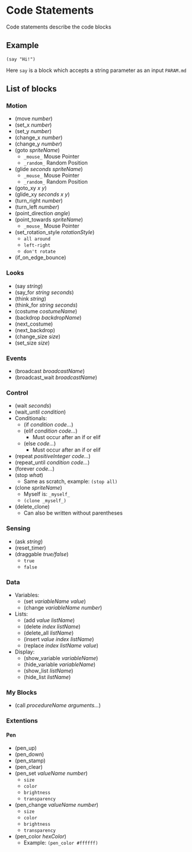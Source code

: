 # Code Statements
Code statements describe the code blocks
## Example
```
(say "Hi!")
```
Here `say` is a block which accepts a string parameter as an input `PARAM.md`
## List of blocks
### Motion
* (move *number*)
* (set_x *number*)
* (set_y *number*)
* (change_x *number*)
* (change_y *number*)
* (goto *spriteName*)
  - `_mouse_` Mouse Pointer
  - `_random_` Random Position
* (glide *seconds* *spriteName*)
  - `_mouse_` Mouse Pointer
  - `_random_` Random Position
* (goto_xy *x* *y*)
* (glide_xy *seconds* *x* *y*)
* (turn_right *number*)
* (turn_left *number*)
* (point_direction *angle*)
* (point_towards *spriteName*)
  - `_mouse_` Mouse Pointer
* (set_rotation_style *rotationStyle*)
  - `all around`
  - `left-right`
  - `don't rotate`
* (if_on_edge_bounce)
### Looks
* (say *string*)
* (say_for *string* *seconds*)
* (think *string*)
* (think_for *string* *seconds*)
* (costume *costumeName*)
* (backdrop *backdropName*)
* (next_costume)
* (next_backdrop)
* (change_size *size*)
* (set_size *size*)
### Events
* (broadcast *broadcastName*)
* (broadcast_wait *broadcastName*)
### Control
* (wait *seconds*)
* (wait_until *condition*)
* Conditionals:
  - (if *condition* *code...*)
  - (elif *condition* *code...*)
    - Must occur after an if or elif
  - (else *code...*)
    - Must occur after an if or elif
* (repeat *positiveInteger* *code...*)
* (repeat_until *condition* *code...*)
* (forever *code...*)
* (stop *what*)
  - Same as scratch, example: `(stop all)`
* (clone *spriteName*)
  - Myself is: `_myself_`
  - `(clone _myself_)`
* (delete_clone)
  - Can also be written without parentheses
### Sensing
* (ask *string*)
* (reset_timer)
* (draggable *true/false*)
  - `true`
  - `false`
### Data
* Variables:
  - (set *variableName* *value*)
  - (change *variableName* *number*)
* Lists:
  - (add *value* *listName*)
  - (delete *index* *listName*)
  - (delete_all *listName*)
  - (insert *value* *index* *listName*)
  - (replace *index* *listName* *value*)
* Display:
  - (show_variable *variableName*)
  - (hide_variable *variableName*)
  - (show_list *listName*)
  - (hide_list *listName*)
### My Blocks
* (call *procedureName* *arguments...*)
### Extentions
#### Pen
* (pen_up)
* (pen_down)
* (pen_stamp)
* (pen_clear)
* (pen_set *valueName* *number*)
  - `size`
  - `color`
  - `brightness`
  - `transparency`
* (pen_change *valueName* *number*)
  - `size`
  - `color`
  - `brightness`
  - `transparency`
* (pen_color *hexColor*)
  - Example: `(pen_color #ffffff)`
